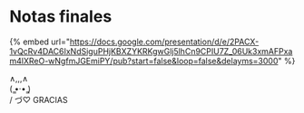 # Notas finales

{% embed url="https://docs.google.com/presentation/d/e/2PACX-1vQcRv4DAC6IxNdSiguPHjKBXZYKRKgwGlj5lhCn9CPIU7Z_06Uk3xmAFPxam4lXReO-wNgfmJGEmiPY/pub?start=false&loop=false&delayms=3000" %}



&#x20;∧,,,∧ \
( ̳•·• ̳) \
/ づ♡ GRACIAS

